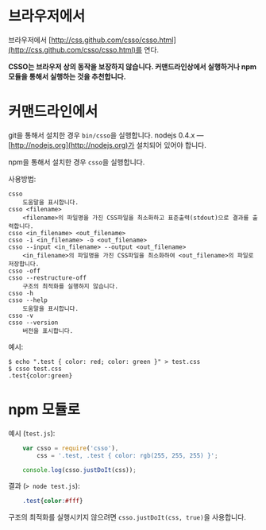 # 브라우저에서

브라우저에서 [http://css.github.com/csso/csso.html](http://css.github.com/csso/csso.html)를 연다.

**CSSO는 브라우저 상의 동작을 보장하지 않습니다. 커맨드라인상에서 실행하거나 npm 모듈을 통해서 실행하는 것을 추천합니다.**

# 커맨드라인에서

git을 통해서 설치한 경우 `bin/csso`을 실행합니다. nodejs 0.4.x&nbsp;— [http://nodejs.org](http://nodejs.org)가 설치되어 있어야 합니다.

npm을 통해서 설치한 경우 `csso`을 실행합니다.

사용방법:

    csso
        도움말을 표시합니다.
    csso <filename>
        <filename>의 파일명을 가진 CSS파일을 최소화하고 표준출력(stdout)으로 결과를 출력합니다.
    csso <in_filename> <out_filename>
    csso -i <in_filename> -o <out_filename>
    csso --input <in_filename> --output <out_filename>
        <in_filename>의 파일명을 가진 CSS파일을 최소화하여 <out_filename>의 파일로 저장합니다.
    csso -off
    csso --restructure-off
        구조의 최적화를 실행하지 않습니다.
    csso -h
    csso --help
        도움말을 표시합니다.
    csso -v
    csso --version
        버전을 표시합니다.

예시:

    $ echo ".test { color: red; color: green }" > test.css
    $ csso test.css
    .test{color:green}

# npm 모듈로

예시 (`test.js`):
```js
    var csso = require('csso'),
        css = '.test, .test { color: rgb(255, 255, 255) }';

    console.log(csso.justDoIt(css));
```
결과 (`> node test.js`):
```css
    .test{color:#fff}
```
구조의 최적화를 실행시키지 않으려면 `csso.justDoIt(css, true)`을 사용합니다.
